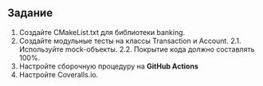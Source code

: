 ## Задание
1. Создайте CMakeList.txt для библиотеки banking.
2. Создайте модульные тесты на классы Transaction и Account.
2.1. Используйте mock-объекты.
2.2. Покрытие кода должно составлять 100%.
3. Настройте сборочную процедуру на **GitHub Actions**
4. Настройте Coveralls.io.
